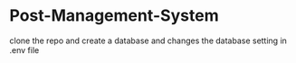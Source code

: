 # Post-Management-System
clone the repo and create a database and changes the  database setting in .env file
